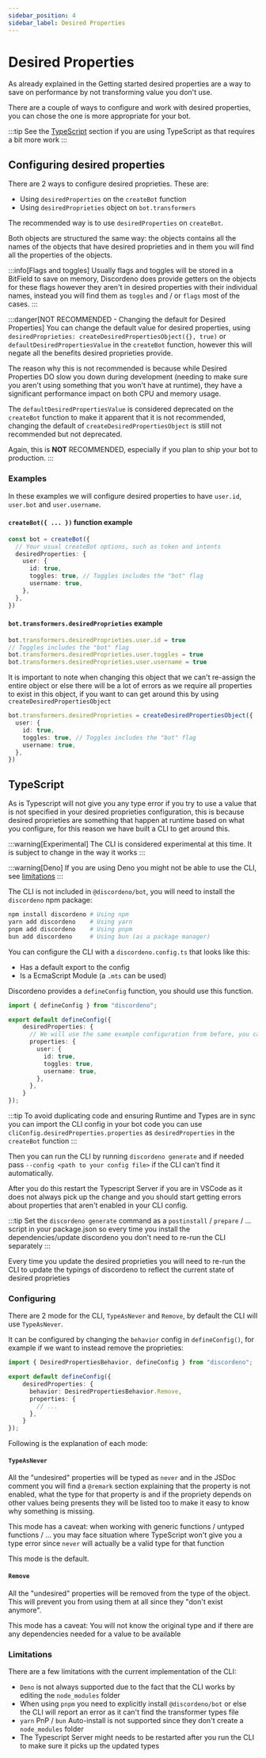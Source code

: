 ```yaml
---
sidebar_position: 4
sidebar_label: Desired Properties
---
```


# Desired Properties

As already explained in the Getting started desired properties are a way to save on performance by not transforming value you don't use.

There are a couple of ways to configure and work with desired properties, you can chose the one is more appropriate for your bot.

:::tip
See the [TypeScript](#typescript) section if you are using TypeScript as that requires a bit more work
:::


## Configuring desired properties

There are 2 ways to configure desired proprieties. These are:
- Using `desiredProperties` on the `createBot` function
- Using `desiredProprieties` object on `bot.transformers`

The recommended way is to use `desiredProperties` on `createBot`.

Both objects are structured the same way: the objects contains all the names of the objects that have desired proprieties and in them you will find all the properties of the objects. 

:::info[Flags and toggles]
Usually flags and toggles will be stored in a BitField to save on memory, Discordeno does provide getters on the objects for these flags however they aren't in desired properties with their individual names, instead you will find them as `toggles` and / or `flags` most of the cases.
:::

:::danger[NOT RECOMMENDED - Changing the default for Desired Properties]
You can change the default value for desired properties, using `desiredProprieties: createDesiredPropertiesObject({}, true)` or `defaultDesiredPropertiesValue` in the `createBot` function, however this will negate all the benefits desired proprieties provide.

The reason why this is not recommended is because while Desired Properties DO slow you down during development (needing to make sure you aren't using something that you won't have at runtime), they have a significant performance impact on both CPU and memory usage.

The `defaultDesiredPropertiesValue` is considered deprecated on the `createBot` function to make it apparent that it is not recommended, changing the default of `createDesiredPropertiesObject` is still not recommended but not deprecated.

Again, this is **NOT** RECOMMENDED, especially if you plan to ship your bot to production.
:::

### Examples

In these examples we will configure desired properties to have `user.id`, `user.bot` and `user.username`.

#### `createBot({ ... })` function example

```ts
const bot = createBot({
  // Your usual createBot options, such as token and intents
  desiredProperties: {
    user: {
      id: true,
      toggles: true, // Toggles includes the "bot" flag
      username: true,
    },
  },
})
```

#### `bot.transformers.desiredProprieties` example

```ts
bot.transformers.desiredProprieties.user.id = true
// Toggles includes the "bot" flag
bot.transformers.desiredProprieties.user.toggles = true
bot.transformers.desiredProprieties.user.username = true
```

It is important to note when changing this object that we can't re-assign the entire object or else there will be a lot of errors as we require all properties to exist in this object, if you want to can get around this by using `createDesiredPropertiesObject`

```ts
bot.transformers.desiredProprieties = createDesiredPropertiesObject({
  user: {
    id: true,
    toggles: true, // Toggles includes the "bot" flag
    username: true,
  },
})
```

## TypeScript

As is Typescript will not give you any type error if you try to use a value that is not specified in your desired proprieties configuration, this is because desired proprieties are something that happen at runtime based on what you configure, for this reason we have built a CLI to get around this.

:::warning[Experimental]
The CLI is considered experimental at this time. It is subject to change in the way it works
:::

:::warning[Deno]
If you are using Deno you might not be able to use the CLI, see [limitations](#limitations)
:::

The CLI is not included in `@discordeno/bot`, you will need to install the `discordeno` npm package:

```bash
npm install discordeno # Using npm
yarn add discordeno    # Using yarn
pnpm add discordeno    # Using pnpm
bun add discordeno     # Using bun (as a package manager)
```

You can configure the CLI with a `discordeno.config.ts` that looks like this:
- Has a default export to the config
- Is a EcmaScript Module (a `.mts` can be used)

Discordeno provides a `defineConfig` function, you should use this function.

```ts
import { defineConfig } from "discordeno";

export default defineConfig({
    desiredProperties: {
      // We will use the same example configuration from before, you can change this object the same way you would the `createBot` `desiredProperties` object
      properties: {
        user: {
          id: true,
          toggles: true,
          username: true,
        },
      },
    }
});
```

:::tip
To avoid duplicating code and ensuring Runtime and Types are in sync you can import the CLI config in your bot code you can use `cliConfig.desiredProperties.properties` as `desiredProperties` in the `createBot` function
:::

Then you can run the CLI by running `discordeno generate` and if needed pass `--config <path to your config file>` if the CLI can't find it automatically.

After you do this restart the Typescript Server if you are in VSCode as it does not always pick up the change and you should start getting errors about properties that aren't enabled in your CLI config.

:::tip
Set the `discordeno generate` command as a `postinstall` / `prepare` / ... script in your package.json so every time you install the dependencies/update discordeno you don't need to re-run the CLI separately
:::

Every time you update the desired proprieties you will need to re-run the CLI to update the typings of discordeno to reflect the current state of desired proprieties

### Configuring

There are 2 mode for the CLI, `TypeAsNever` and `Remove`, by default the CLI will use `TypeAsNever`.

It can be configured by changing the `behavior` config in `defineConfig()`, for example if we want to instead remove the proprieties:
```ts
import { DesiredPropertiesBehavior, defineConfig } from "discordeno";

export default defineConfig({
    desiredProperties: {
      behavior: DesiredPropertiesBehavior.Remove,
      properties: {
        // ...
      },
    }
});
```

Following is the explanation of each mode:

#### `TypeAsNever`

All the "undesired" properties will be typed as `never` and in the JSDoc comment you will find a `@remark` section explaining that the property is not enabled, what the type for that property is and if the propriety depends on other values being presents they will be listed too to make it easy to know why something is missing.

This mode has a caveat: when working with generic functions / untyped functions / ... you may face situation where TypeScript won't give you a type error since `never` will actually be a valid type for that function

This mode is the default.

#### `Remove`

All the "undesired" properties will be removed from the type of the object. This will prevent you from using them at all since they "don't exist anymore".

This mode has a caveat: You will not know the original type and if there are any dependencies needed for a value to be available

### Limitations

There are a few limitations with the current implementation of the CLI:

- `Deno` is not always supported due to the fact that the CLI works by editing the `node_modules` folder
- When using `pnpm` you need to explicitly install `@discordeno/bot` or else the CLI will report an error as it can't find the transformer types file
- `yarn` PnP / `bun` Auto-install is not supported since they don't create a `node_modules` folder
- The Typescript Server might needs to be restarted after you run the CLI to make sure it picks up the updated types
